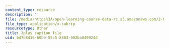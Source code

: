 ```yaml
---
content_type: resource
description: ''
file: /media/https%3A/open-learning-course-data-rc.s3.amazonaws.com/2-003sc-engineering-dynamics-fall-2011/b47b841660be55c58863002ba049924d_tm51lwadMOc.vtt
file_type: application/x-subrip
resourcetype: Other
title: 3play caption file
uid: b47b8416-60be-55c5-8863-002ba049924d
---
```

